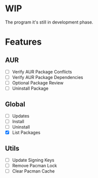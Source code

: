 # WIP
The program it's still in development phase.

# Features
## AUR
- [ ] Verify AUR Package Conflicts
- [ ] Verify AUR Package Dependencies
- [ ] Optional Package Review
- [ ] Uninstall Package

## Global
- [ ] Updates
- [ ] Install
- [ ] Uninstall
- [x] List Packages

## Utils
- [ ] Update Signing Keys
- [ ] Remove Pacman Lock
- [ ] Clear Pacman Cache
